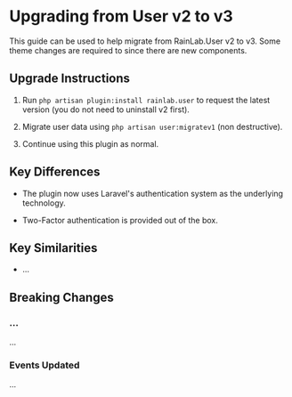 # Upgrading from User v2 to v3

This guide can be used to help migrate from RainLab.User v2 to v3. Some theme changes are required to since there are new components.

## Upgrade Instructions

1. Run `php artisan plugin:install rainlab.user` to request the latest version (you do not need to uninstall v2 first).

1. Migrate user data using `php artisan user:migratev1` (non destructive).

1. Continue using this plugin as normal.

## Key Differences

- The plugin now uses Laravel's authentication system as the underlying technology.

- Two-Factor authentication is provided out of the box.

## Key Similarities

- ...

## Breaking Changes

### ...

...

### Events Updated

...
